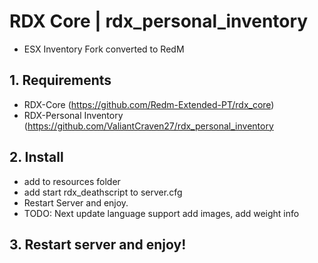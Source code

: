 # RDX Core | rdx_personal_inventory
- ESX Inventory Fork converted to RedM

## 1. Requirements
- RDX-Core (https://github.com/Redm-Extended-PT/rdx_core)
- RDX-Personal Inventory (https://github.com/ValiantCraven27/rdx_personal_inventory

## 2. Install
- add to resources folder
- add start rdx_deathscript to server.cfg
- Restart Server and enjoy.
- TODO: Next update language support add images, add weight info

## 3. Restart server and enjoy!
